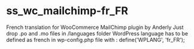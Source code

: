 ss_wc_mailchimp-fr_FR
=====================

French translation for WooCommerce MailChimp plugin by Anderly
Just drop .po and .mo files in /languages folder
WordPress language has to be defined as french in wp-config.php file with : 
  define('WPLANG', 'fr_FR');
